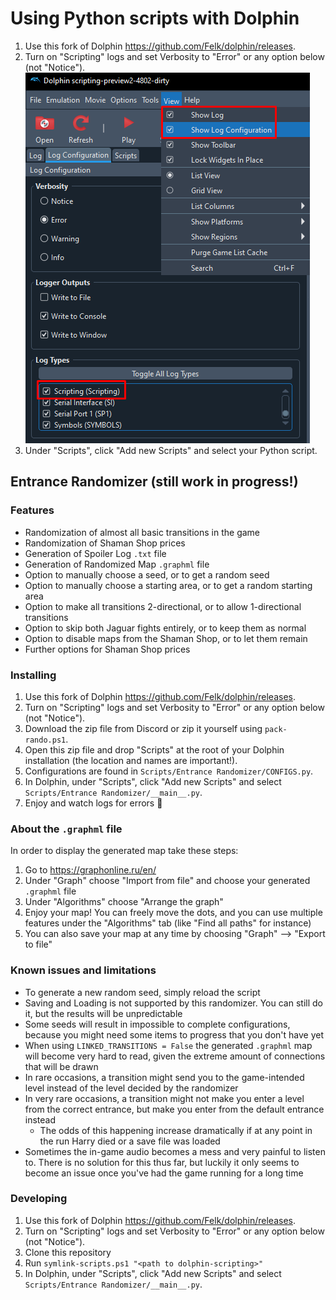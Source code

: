 # Using Python scripts with Dolphin

1. Use this fork of Dolphin <https://github.com/Felk/dolphin/releases>.
2. Turn on "Scripting" logs and set Verbosity to "Error" or any option below (not "Notice").\
  ![Enable scripting log](./enable_scripting_log.png)
3. Under "Scripts", click "Add new Scripts" and select your Python script.

## Entrance Randomizer (still work in progress!)

### Features
- Randomization of almost all basic transitions in the game
- Randomization of Shaman Shop prices
- Generation of Spoiler Log `.txt` file
- Generation of Randomized Map `.graphml` file
- Option to manually choose a seed, or to get a random seed
- Option to manually choose a starting area, or to get a random starting area
- Option to make all transitions 2-directional, or to allow 1-directional transitions
- Option to skip both Jaguar fights entirely, or to keep them as normal
- Option to disable maps from the Shaman Shop, or to let them remain
- Further options for Shaman Shop prices

### Installing

1. Use this fork of Dolphin <https://github.com/Felk/dolphin/releases>.
2. Turn on "Scripting" logs and set Verbosity to "Error" or any option below (not "Notice").
3. Download the zip file from Discord or zip it yourself using `pack-rando.ps1`.
4. Open this zip file and drop "Scripts" at the root of your Dolphin installation (the location and names are important!).
5. Configurations are found in `Scripts/Entrance Randomizer/CONFIGS.py`.
6. In Dolphin, under "Scripts", click "Add new Scripts" and select `Scripts/Entrance Randomizer/__main__.py`.
7. Enjoy and watch logs for errors 🙂

### About the `.graphml` file

In order to display the generated map take these steps:

1. Go to <https://graphonline.ru/en/>
2. Under "Graph" choose "Import from file" and choose your generated `.graphml` file
3. Under "Algorithms" choose "Arrange the graph"
4. Enjoy your map! You can freely move the dots, and you can use multiple features under the "Algorithms" tab (like "Find all paths" for instance)
5. You can also save your map at any time by choosing "Graph" --> "Export to file"

### Known issues and limitations

- To generate a new random seed, simply reload the script
- Saving and Loading is not supported by this randomizer. You can still do it, but the results will be unpredictable
- Some seeds will result in impossible to complete configurations, because you might need some items to progress that you don't have yet
- When using `LINKED_TRANSITIONS = False` the generated `.graphml` map will become very hard to read, given the extreme amount of connections that will be drawn
- In rare occasions, a transition might send you to the game-intended level instead of the level decided by the randomizer
- In very rare occasions, a transition might not make you enter a level from the correct entrance, but make you enter from the default entrance instead
  - The odds of this happening increase dramatically if at any point in the run Harry died or a save file was loaded
- Sometimes the in-game audio becomes a mess and very painful to listen to. There is no solution for this thus far, but luckily it only seems to become an issue once you've had the game running for a long time

### Developing

1. Use this fork of Dolphin <https://github.com/Felk/dolphin/releases>.
2. Turn on "Scripting" logs and set Verbosity to "Error" or any option below (not "Notice").
3. Clone this repository
4. Run `symlink-scripts.ps1 "<path to dolphin-scripting>"`
5. In Dolphin, under "Scripts", click "Add new Scripts" and select `Scripts/Entrance Randomizer/__main__.py`.
